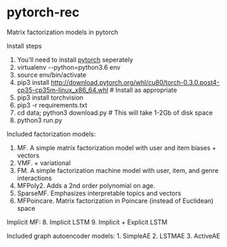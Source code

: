 # pytorch-rec
Matrix factorization models in pytorch

Install steps

1. You'll need to install [pytorch](http://pytorch.org/) seperately
2. virtualenv --python=python3.6 env
2. source env/bin/activate
2. pip3 install http://download.pytorch.org/whl/cu80/torch-0.3.0.post4-cp35-cp35m-linux_x86_64.whl  # Install as appropriate
3. pip3 install torchvision
2. pip3 -r requirements.txt
3. cd data; python3 download.py  # This will take 1-2Gb of disk space
4. python3 run.py

Included factorization models:
  1. MF. A simple matrix factorization model with user and item biases + vectors
  2. VMF.  + variational
  3. FM. A simple factorization machine model with user, item, and genre interactions
  4. MFPoly2. Adds a 2nd order polynomial on age.
  5. SparseMF. Emphasizes interpretable topics and vectors
  6. MFPoincare. Matrix factorization in Poincare (instead of Euclidean) space

Implicit MF:
  8. Implicit LSTM
  9. Implicit + Explicit LSTM

Included graph autoencoder models:
    1. SimpleAE
    2. LSTMAE
    3. ActiveAE
